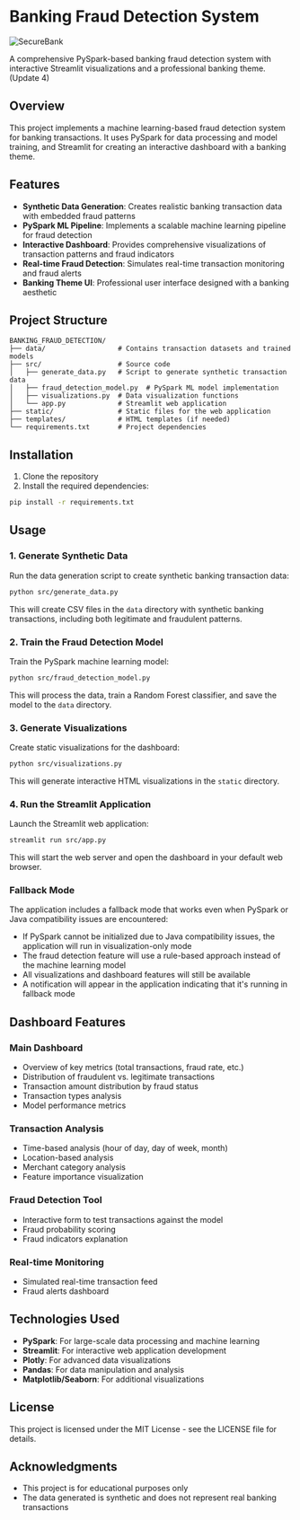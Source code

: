 # Banking Fraud Detection System

![SecureBank](https://img.icons8.com/color/96/000000/bank-building.png)

A comprehensive PySpark-based banking fraud detection system with interactive Streamlit visualizations and a professional banking theme. (Update 4)

## Overview

This project implements a machine learning-based fraud detection system for banking transactions. It uses PySpark for data processing and model training, and Streamlit for creating an interactive dashboard with a banking theme.

## Features

- **Synthetic Data Generation**: Creates realistic banking transaction data with embedded fraud patterns
- **PySpark ML Pipeline**: Implements a scalable machine learning pipeline for fraud detection
- **Interactive Dashboard**: Provides comprehensive visualizations of transaction patterns and fraud indicators
- **Real-time Fraud Detection**: Simulates real-time transaction monitoring and fraud alerts
- **Banking Theme UI**: Professional user interface designed with a banking aesthetic

## Project Structure

```
BANKING_FRAUD_DETECTION/
├── data/                  # Contains transaction datasets and trained models
├── src/                   # Source code
│   ├── generate_data.py   # Script to generate synthetic transaction data
│   ├── fraud_detection_model.py  # PySpark ML model implementation
│   ├── visualizations.py  # Data visualization functions
│   └── app.py             # Streamlit web application
├── static/                # Static files for the web application
├── templates/             # HTML templates (if needed)
└── requirements.txt       # Project dependencies
```

## Installation

1. Clone the repository
2. Install the required dependencies:

```bash
pip install -r requirements.txt
```

## Usage

### 1. Generate Synthetic Data

Run the data generation script to create synthetic banking transaction data:

```bash
python src/generate_data.py
```

This will create CSV files in the `data` directory with synthetic banking transactions, including both legitimate and fraudulent patterns.

### 2. Train the Fraud Detection Model

Train the PySpark machine learning model:

```bash
python src/fraud_detection_model.py
```

This will process the data, train a Random Forest classifier, and save the model to the `data` directory.

### 3. Generate Visualizations

Create static visualizations for the dashboard:

```bash
python src/visualizations.py
```

This will generate interactive HTML visualizations in the `static` directory.

### 4. Run the Streamlit Application

Launch the Streamlit web application:

```bash
streamlit run src/app.py
```

This will start the web server and open the dashboard in your default web browser.

### Fallback Mode

The application includes a fallback mode that works even when PySpark or Java compatibility issues are encountered:

- If PySpark cannot be initialized due to Java compatibility issues, the application will run in visualization-only mode
- The fraud detection feature will use a rule-based approach instead of the machine learning model
- All visualizations and dashboard features will still be available
- A notification will appear in the application indicating that it's running in fallback mode

## Dashboard Features

### Main Dashboard
- Overview of key metrics (total transactions, fraud rate, etc.)
- Distribution of fraudulent vs. legitimate transactions
- Transaction amount distribution by fraud status
- Transaction types analysis
- Model performance metrics

### Transaction Analysis
- Time-based analysis (hour of day, day of week, month)
- Location-based analysis
- Merchant category analysis
- Feature importance visualization

### Fraud Detection Tool
- Interactive form to test transactions against the model
- Fraud probability scoring
- Fraud indicators explanation

### Real-time Monitoring
- Simulated real-time transaction feed
- Fraud alerts dashboard

## Technologies Used

- **PySpark**: For large-scale data processing and machine learning
- **Streamlit**: For interactive web application development
- **Plotly**: For advanced data visualizations
- **Pandas**: For data manipulation and analysis
- **Matplotlib/Seaborn**: For additional visualizations

## License

This project is licensed under the MIT License - see the LICENSE file for details.

## Acknowledgments

- This project is for educational purposes only
- The data generated is synthetic and does not represent real banking transactions